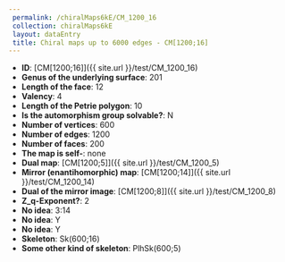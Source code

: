 ```yaml
--- 
 permalink: /chiralMaps6kE/CM_1200_16 
 collection: chiralMaps6kE
 layout: dataEntry
 title: Chiral maps up to 6000 edges - CM[1200;16]
---
```


- **ID**: [CM[1200;16]]({{ site.url }}/test/CM_1200_16)
- **Genus of the underlying surface**: 201
- **Length of the face**: 12
- **Valency**: 4
- **Length of the Petrie polygon**: 10
- **Is the automorphism group solvable?**: N
- **Number of vertices**: 600
- **Number of edges**: 1200
- **Number of faces**: 200
- **The map is self-**: none
- **Dual map**: [CM[1200;5]]({{ site.url }}/test/CM_1200_5)
- **Mirror (enantihomorphic) map**: [CM[1200;14]]({{ site.url }}/test/CM_1200_14)
- **Dual of the mirror image**: [CM[1200;8]]({{ site.url }}/test/CM_1200_8)
- **Z_q-Exponent?**: 2
- **No idea**:  3:14
- **No idea**: Y
- **No idea**: Y
- **Skeleton**: Sk(600;16)
- **Some other kind of skeleton**: PlhSk(600;5)
